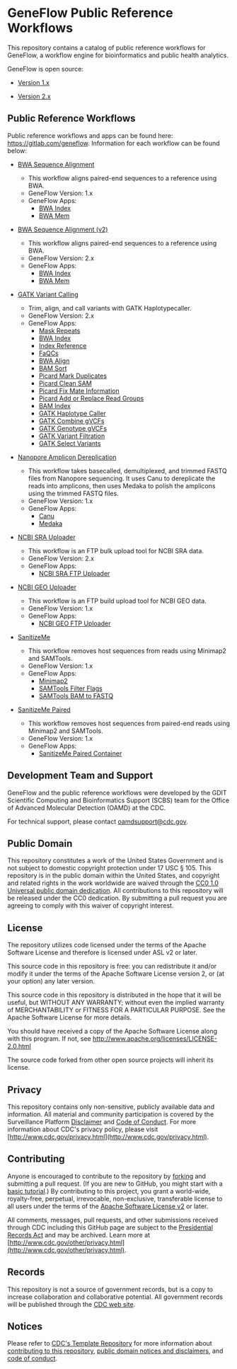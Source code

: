 # GeneFlow Public Reference Workflows

This repository contains a catalog of public reference workflows for GeneFlow, a workflow engine for bioinformatics and public health analytics. 

GeneFlow is open source: 

* [Version 1.x](https://github.com/CDCgov/geneflow)

* [Version 2.x](https://github.com/CDCgov/geneflow2)


## Public Reference Workflows

Public reference workflows and apps can be found here: https://gitlab.com/geneflow. Information for each workflow can be found below: 

* [BWA Sequence Alignment](https://gitlab.com/geneflow/workflows/bwa-gf.git)
    * This workflow aligns paired-end sequences to a reference using BWA. 
    * GeneFlow Version: 1.x
    * GeneFlow Apps:
        * [BWA Index](https://gitlab.com/geneflow/apps/bwa-index-gf.git)
        * [BWA Mem](https://gitlab.com/geneflow/apps/bwa-mem-gf.git)

* [BWA Sequence Alignment (v2)](https://gitlab.com/geneflow/workflows/bwa-gf2.git)
    * This workflow aligns paired-end sequences to a reference using BWA. 
    * GeneFlow Version: 2.x
    * GeneFlow Apps:
        * [BWA Index](https://gitlab.com/geneflow/apps/bwa-index-gf2.git)
        * [BWA Mem](https://gitlab.com/geneflow/apps/bwa-mem-gf2.git)

* [GATK Variant Calling](https://gitlab.com/geneflow/workflows/gatk-variants-gf2.git)
    * Trim, align, and call variants with GATK Haplotypecaller.
    * GeneFlow Version: 2.x
    * GeneFlow Apps:
        * [Mask Repeats](https://gitlab.com/geneflow/apps/mask-repeats-gf2.git)
        * [BWA Index](https://gitlab.com/geneflow/apps/bwa-index-gf2.git)
        * [Index Reference](https://gitlab.com/geneflow/apps/index-reference-gf2.git)
        * [FaQCs](https://git.biotech.cdc.gov/geneflow-apps/faqcs-gf2.git) 
        * [BWA Align](https://gitlab.com/geneflow/apps/bwa-align-gf2.git)
        * [BAM Sort](https://git.biotech.cdc.gov/geneflow-apps/bam-sort-gf2.git)
        * [Picard Mark Duplicates](https://git.biotech.cdc.gov/geneflow-apps/picard-markduplicates-gf2.git)
        * [Picard Clean SAM](https://git.biotech.cdc.gov/geneflow-apps/picard-cleansam-gf2.git)
        * [Picard Fix Mate Information](https://git.biotech.cdc.gov/geneflow-apps/picard-fixmateinformation-gf2.git)
        * [Picard Add or Replace Read Groups](https://git.biotech.cdc.gov/geneflow-apps/picard-addorreplacereadgroups-gf2.git)
        * [BAM Index](https://git.biotech.cdc.gov/geneflow-apps/bam-index-gf2.git)
        * [GATK Haplotype Caller](https://gitlab.com/geneflow/apps/gatk-haplotypecaller-gf2.git)
        * [GATK Combine gVCFs](https://gitlab.com/geneflow/apps/gatk-combinegvcfs-gf2.git)
        * [GATK Genotype gVCFs](https://gitlab.com/geneflow/apps/gatk-genotypegvcfs-gf2.git)
        * [GATK Variant Filtration](https://gitlab.com/geneflow/apps/gatk-variantfiltration-gf2.git)
        * [GATK Select Variants](https://gitlab.com/geneflow/apps/gatk-selectvariants-gf2.git)

* [Nanopore Amplicon Dereplication](https://gitlab.com/geneflow/workflows/nanopore-amplicon-dereplication-gf.git)
    * This workflow takes basecalled, demultiplexed, and trimmed FASTQ files from Nanopore sequencing. It uses Canu to dereplicate the reads into amplicons, then uses Medaka to polish the amplicons using the trimmed FASTQ files. 
    * GeneFlow Version: 1.x
    * GeneFlow Apps:
        * [Canu](https://gitlab.com/geneflow/apps/canu-gf.git)
        * [Medaka](https://gitlab.com/geneflow/apps/medaka-gf.git)

* [NCBI SRA Uploader](https://gitlab.com/geneflow/workflows/ncbi-sra-uploader-gf2.git)
    * This workflow is an FTP bulk upload tool for NCBI SRA data. 
    * GeneFlow Version: 2.x
    * GeneFlow Apps:
        * [NCBI SRA FTP Uploader](https://gitlab.com/geneflow/apps/ncbi-lftp-sra-gridengine-upload-tool-gf2.git)

* [NCBI GEO Uploader](https://gitlab.com/geneflow/workflows/ncbi-lftp-geo-upload-tool-workflow.git)
    * This workflow is an FTP build upload tool for NCBI GEO data. 
    * GeneFlow Version: 1.x
    * GeneFlow Apps:
        * [NCBI GEO FTP Uploader](https://gitlab.com/geneflow/apps/ncbi-lftp-geo-upload-tool-gf.git)

* [SanitizeMe](https://gitlab.com/geneflow/workflows/sanitize-me-gf.git)
    * This workflow removes host sequences from reads using Minimap2 and SAMTools.
    * GeneFlow Version: 1.x
    * GeneFlow Apps:
        * [Minimap2](https://gitlab.com/geneflow/apps/minimap2-gf.git)
        * [SAMTools Filter Flags](https://gitlab.com/geneflow/apps/samtools-filter-flags-gf.git)
        * [SAMTools BAM to FASTQ](https://gitlab.com/geneflow/apps/samtools-bam-to-fastq-gf.git)

* [SanitizeMe Paired](https://gitlab.com/geneflow/workflows/sanitize-me-paired-gf.git)
    * This workflow removes host sequences from paired-end reads using Minimap2 and SAMTools.
    * GeneFlow Version: 1.x
    * GeneFlow Apps:
        * [SanitizeMe Paired Container](https://gitlab.com/geneflow/apps/sanitizemepaired-gf.git)
 

## Development Team and Support

GeneFlow and the public reference workflows were developed by the GDIT Scientific Computing and Bioinformatics Support (SCBS) team for the Office of Advanced Molecular Detection (OAMD) at the CDC.

For technical support, please contact oamdsupport@cdc.gov.
  
## Public Domain

This repository constitutes a work of the United States Government and is not
subject to domestic copyright protection under 17 USC § 105. This repository is in
the public domain within the United States, and copyright and related rights in
the work worldwide are waived through the [CC0 1.0 Universal public domain dedication](https://creativecommons.org/publicdomain/zero/1.0/).
All contributions to this repository will be released under the CC0 dedication. By
submitting a pull request you are agreeing to comply with this waiver of
copyright interest.

## License

The repository utilizes code licensed under the terms of the Apache Software
License and therefore is licensed under ASL v2 or later.

This source code in this repository is free: you can redistribute it and/or modify it under
the terms of the Apache Software License version 2, or (at your option) any
later version.

This source code in this repository is distributed in the hope that it will be useful, but WITHOUT ANY
WARRANTY; without even the implied warranty of MERCHANTABILITY or FITNESS FOR A
PARTICULAR PURPOSE. See the Apache Software License for more details.

You should have received a copy of the Apache Software License along with this
program. If not, see http://www.apache.org/licenses/LICENSE-2.0.html

The source code forked from other open source projects will inherit its license.

## Privacy

This repository contains only non-sensitive, publicly available data and
information. All material and community participation is covered by the
Surveillance Platform [Disclaimer](https://github.com/CDCgov/template/blob/master/DISCLAIMER.md)
and [Code of Conduct](https://github.com/CDCgov/template/blob/master/code-of-conduct.md).
For more information about CDC's privacy policy, please visit [http://www.cdc.gov/privacy.html](http://www.cdc.gov/privacy.html).

## Contributing

Anyone is encouraged to contribute to the repository by [forking](https://help.github.com/articles/fork-a-repo)
and submitting a pull request. (If you are new to GitHub, you might start with a
[basic tutorial](https://help.github.com/articles/set-up-git).) By contributing
to this project, you grant a world-wide, royalty-free, perpetual, irrevocable,
non-exclusive, transferable license to all users under the terms of the
[Apache Software License v2](http://www.apache.org/licenses/LICENSE-2.0.html) or
later.

All comments, messages, pull requests, and other submissions received through
CDC including this GitHub page are subject to the [Presidential Records Act](http://www.archives.gov/about/laws/presidential-records.html)
and may be archived. Learn more at [http://www.cdc.gov/other/privacy.html](http://www.cdc.gov/other/privacy.html).

## Records

This repository is not a source of government records, but is a copy to increase
collaboration and collaborative potential. All government records will be
published through the [CDC web site](http://www.cdc.gov).

## Notices

Please refer to [CDC's Template Repository](https://github.com/CDCgov/template)
for more information about [contributing to this repository](https://github.com/CDCgov/template/blob/master/CONTRIBUTING.md),
[public domain notices and disclaimers](https://github.com/CDCgov/template/blob/master/DISCLAIMER.md),
and [code of conduct](https://github.com/CDCgov/template/blob/master/code-of-conduct.md).

